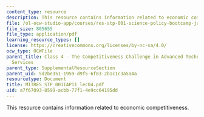 ```yaml
---
content_type: resource
description: This resource contains information related to economic competitiveness.
file: /ol-ocw-studio-app/courses/res-stp-001-science-policy-bootcamp-january-iap-2011/a7f670938599acbb77f14e9cc64195dd_MITRES_STP_001IAP11_lec04.pdf
file_size: 805655
file_type: application/pdf
learning_resource_types: []
license: https://creativecommons.org/licenses/by-nc-sa/4.0/
ocw_type: OCWFile
parent_title: Class 4 - The Competitiveness Challenge in Advanced Technologies and
  Services
parent_type: SupplementalResourceSection
parent_uid: 5d2be351-1959-d9f5-6f83-2b1c1c3a5a4a
resourcetype: Document
title: MITRES_STP_001IAP11_lec04.pdf
uid: a7f67093-8599-acbb-77f1-4e9cc64195dd
---
```

This resource contains information related to economic competitiveness.